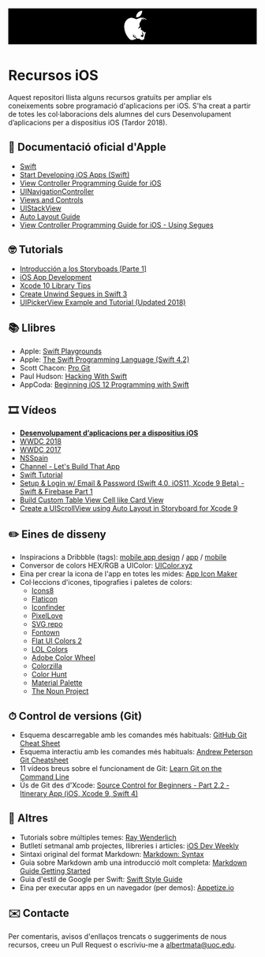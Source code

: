 # ![](https://github.com/FranHenriquez/otro/blob/master/apple-logo-secrets.jpg) 

# Recursos iOS

Aquest repositori llista alguns recursos gratuïts per ampliar els coneixements sobre programació d'aplicacions per iOS. S'ha creat a partir de totes les col·laboracions dels alumnes del curs Desenvolupament d’aplicacions per a dispositius iOS (Tardor 2018).

## 📱 Documentació oficial d'Apple

* [Swift](https://developer.apple.com/documentation/swift)
* [Start Developing iOS Apps (Swift)](https://developer.apple.com/library/archive/referencelibrary/GettingStarted/DevelopiOSAppsSwift/index.html)
* [View Controller Programming Guide for iOS](https://developer.apple.com/library/archive/featuredarticles/ViewControllerPGforiPhoneOS/index.html)
* [UINavigationController](https://developer.apple.com/documentation/uikit/uinavigationcontroller)
* [Views and Controls](https://developer.apple.com/documentation/uikit/views_and_controls)
* [UIStackView](https://developer.apple.com/documentation/uikit/uistackview)
* [Auto Layout Guide](https://developer.apple.com/library/archive/documentation/UserExperience/Conceptual/AutolayoutPG/index.html) 
* [View Controller Programming Guide for iOS - Using Segues](https://developer.apple.com/library/archive/featuredarticles/ViewControllerPGforiPhoneOS/UsingSegues.html#//apple_ref/doc/uid/TP40007457-CH15-SW1)

## 🤓 Tutorials

* [Introducción a los Storyboads [Parte 1]](http://www.efectoapple.com/introduccion-los-storyboards-parte-1)
* [iOS App Development](https://appsandbiscuits.com/tagged/ios-app-development)
* [Xcode 10 Library Tips](https://useyourloaf.com/blog/xcode-10-library-tips)
* [Create Unwind Segues in Swift 3](https://medium.com/@mimicatcodes/create-unwind-segues-in-swift-3-8793f7d23c6f)
* [UIPickerView Example and Tutorial (Updated 2018)](https://codewithchris.com/uipickerview-example)

## 📚 Llibres

* Apple: [Swift Playgrounds](https://www.apple.com/swift/playgrounds)
* Apple: [The Swift Programming Language (Swift 4.2)](https://itunes.apple.com/es/book/the-swift-programming-language-swift-4-1/id881256329)
* Scott Chacon: [Pro Git](https://git-scm.com/book/en/v2)
* Paul Hudson: [Hacking With Swift](https://www.hackingwithswift.com)
* AppCoda: [Beginning iOS 12 Programming with Swift](https://www.appcoda.com/learnswift)

## 🎞 Vídeos 

* __[Desenvolupament d’aplicacions per a dispositius iOS](https://almata.github.io/SOCiOS)__
* [WWDC 2018](https://developer.apple.com/videos/wwdc2018)
* [WWDC 2017](https://developer.apple.com/videos/wwdc2017)
* [NSSpain](https://vimeo.com/nsspain/videos)
* [Channel - Let's Build That App](https://www.youtube.com/channel/UCuP2vJ6kRutQBfRmdcI92mA)
* [Swift Tutorial](https://www.youtube.com/watch?v=6Zf79Ns8_oY)
* [Setup & Login w/ Email & Password (Swift 4.0, iOS11, Xcode 9 Beta) - Swift & Firebase Part 1](https://www.youtube.com/watch?v=UPKCULKi0-A)
* [Build Custom Table View Cell like Card View](https://www.youtube.com/watch?v=ZEuoaTF1bok)
* [Create a UIScrollView using Auto Layout in Storyboard for Xcode 9](https://www.youtube.com/watch?v=nfHBCQ3c4Mg)

## ✏️ Eines de disseny

* Inspiracions a Dribbble (tags): [mobile app design](https://dribbble.com/tags/mobile_app_design?s=popular) / [app](https://dribbble.com/tags/app?s=popular) / [mobile](https://dribbble.com/tags/mobile?s=popular)
* Conversor de colors HEX/RGB a UIColor: [UIColor.xyz](http://uicolor.xyz)
* Eina per crear la icona de l'app en totes les mides: [App Icon Maker](http://appiconmaker.co)
* Col·leccions d'icones, tipografies i paletes de colors:
	 * [Icons8](https://iconos8.es)
	 * [Flaticon](https://www.flaticon.com)
	 * [Iconfinder](https://www.iconfinder.com)
	 * [PixelLove](https://www.pixellove.com)
	 * [SVG repo](https://www.svgrepo.com)
	 * [Fontown](https://www.fontown.com/es)
	 * [Flat UI Colors 2](https://flatuicolors.com)
	 * [LOL Colors](https://www.webdesignrankings.com/resources/lolcolors) 
	 * [Adobe Color Wheel](https://color.adobe.com/es/create/color-wheel)
	 * [Colorzilla](http://www.colorzilla.com)
	 * [Color Hunt](https://colorhunt.co)
	 * [Material Palette](https://www.materialpalette.com)
	 * [The Noun Project](https://thenounproject.com)

## ⏱ Control de versions (Git)

* Esquema descarregable amb les comandes més habituals: [GitHub Git Cheat Sheet](https://services.github.com/on-demand/downloads/github-git-cheat-sheet.pdf)
* Esquema interactiu amb les comandes més habituals: [Andrew Peterson Git Cheatsheet](http://ndpsoftware.com/git-cheatsheet.html)
* 11 vídeos breus sobre el funcionament de Git: [Learn Git on the Command Line](https://www.youtube.com/playlist?list=PLyCj4RCToz5DRDx3sJ4iW9i8D2G8OdHYH)
* Ús de Git des d'Xcode: [Source Control for Beginners - Part 2.2 - Itinerary App (iOS, Xcode 9, Swift 4)](https://www.youtube.com/watch?v=YutDR23ZfVM)

## 🧺 Altres

* Tutorials sobre múltiples temes: [Ray Wenderlich](https://www.raywenderlich.com/ios)
* Butlletí setmanal amb projectes, llibreries i articles: [iOS Dev Weekly](https://iosdevweekly.com)
* Sintaxi original del format Markdown: [Markdown: Syntax](https://daringfireball.net/projects/markdown/syntax)
* Guia sobre Markdown amb una introducció molt completa: [Markdown Guide Getting Started](https://www.markdownguide.org/getting-started)
* Guia d'estil de Google per Swift: [Swift Style Guide](https://google.github.io/swift)
* Eina per executar apps en un navegador (per demos): [Appetize.io](https://appetize.io)

## ✉️ Contacte

Per comentaris, avisos d'enllaços trencats o suggeriments de nous recursos, creeu un Pull Request o escriviu-me a [albertmata@uoc.edu](albertmata@uoc.edu).
